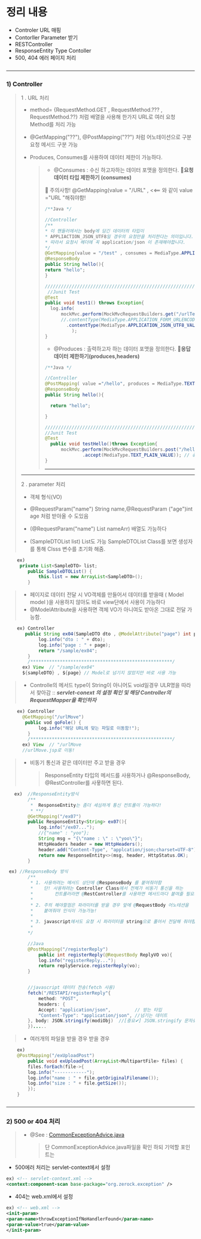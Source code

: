 <h1> 정리 내용 </h1>

- Controler URL 매핑
- Contorller Parameter 받기
- RESTController
- ResponseEntity Type Contoller
- 500, 404 에러 페이지 처리

<hr style="margin:25px 0 25px 0"/>
<h3>1) Controller</h3>

> 1 . URL 처리
>
> - method= {RequestMethod.GET , RequestMethod.??? , RequestMethod.??}
>   처럼 배열을 사용해 한가지 URL로 여러 요청 Method를 처리 가능
> - @GetMapping("??"), @PostMapping("??") 처럼 어노테이션으로 구분 요청 메서드 구분 가능
>
> - Produces, Consumes를 사용하여 데이터 제한이 가능하다.
>   > - @Consumes : 수신 하고자하는 데이터 포맷을 정의한다. 🎈**요청 데이터 타입 제한하기 (consumes)**
>   >
>   > 👿 주의사항! @GetMapping(value = "/URL" , <<== 와 같이 value ="URL "해줘야함!
>   >
>   > ```java
>   > /**Java */
>   >
>   > //Controller
>   > /**
>   > * 이 핸들러에서는 body에 담긴 데이터의 타입이
>   > * APPLIACTION_JSON_UTF8일 경우의 요청만을 처리한다는 의미입니다.
>   > * 따라서 요청시 헤더에 꼭 application/json 이 존재해야합니다.
>   > */
>   > @GetMapping(value = "/test" , consumes = MediaType.APPLICATION_JSON_UTF8_VALUE)
>   > @ResponseBody
>   > public String hello(){
>   > return "hello";
>   > }
>   >
>   > //////////////////////////////////////////////////////////////////////////////////
>   >  //Junit Test
>   > @Test
>   > public void test1() throws Exception{
>   > 	log.info(
>   > 		mockMvc.perform(MockMvcRequestBuilders.get("/urlTest/test")
>   > 		//.contentType(MediaType.APPLICATION_FORM_URLENCODED)) 에러 APPLICATION_FORM_URLENCODED❌
>   > 		  .contentType(MediaType.APPLICATION_JSON_UTF8_VALUE)) //👍 성공 !
>   > 			);
>   > }
>   >
>   > ```
>   >
>   > - @Produces : 출력하고자 하는 데이터 포맷을 정의한다. 🎈**응답 데이터 제한하기(produces,headers)**
>   >
>   > ```java
>   > /**Java */
>   >
>   > //Controller
>   > @PostMapping( value ="/hello", produces = MediaType.TEXT_PLAIN_VALUE)
>   > @ResponseBody
>   > public String hello(){
>   >
>   > 	return "hello";
>   >
>   > }
>   >
>   > //////////////////////////////////////////////////////////////////////////////////
>   > //Junit Test
>   > @Test
>   > 	public void testHello()throws Exception{
>   > 	    mockMvc.perform(MockMvcRequestBuilders.post("/hello")
>   > 	    		.accept(MediaType.TEXT_PLAIN_VALUE)); // 👍 맞춰주면된다!
>   > }
>   > ```
>   >
>   > ***
>
> ---
>
> 2 . parameter 처리
>
> - 객체 형식(VO)
> - @RequestParam("name") String name,@RequestParam ("age")int age 처럼 받아올 수 도있음
> - (@RequestParam("name") List<String> nameArr) 배열도 가능하다
>
> - (SampleDTOList list) List도 가능 SampleDTOList Class를 보면 생성자를 통해 Clsss 변수를 초기화 해줌.

```java
    ex)
	 private List<SampleDTO> list;
		public SampleDTOList() {
			this.list = new ArrayList<SampleDTO>();
		}
```

> - 페이지로 데이터 전달 시 VO객체를 만들어서 데이터를 받을때
>   ( Model model )을 사용하지 않아도 바로 view단에서 사용이 가능하다
> - @ModelAttribute을 사용하면 객체 VO가 아니여도 받아온 그대로 전달 가능함.

```java
    ex) Controller
	   public String ex04(SampleDTO dto , @ModelAttribute("page") int page) {
			log.info("dto : " + dto);
			log.info("page : " + page);
			return "/sample/ex04";
		}
		/*****************************************************/
	  ex) View 	// "/sample/ex04"
	  ${sampleDTO} , ${page} // Model로 넘기지 않았지만 바로 사용 가능
```

> - Controlle의 메서드 type이 String이 아니어도 void일경우 ULR명을 따라서 찾아감
>   :: **_servlet-conext 의 설정 획인 및 해당 Controller의 RequestMapper을 확인하자_**

```java
    ex) Controller
	  @GetMapping("/urlMove")
	   public vod goFole() {
			log.info("해당 URL에 맞는 파일로 이동함!");
		}
		/*****************************************************/
	  ex) View 	// "/urlMove
	  //urlMove.jsp로 이동!
```

> - 비동기 통신과 같은 데이터만 주고 받을 경우
>   > ResponseEntity 타입의 메서드를 사용하거나 @ResponseBody, @RestController를 사욯하면 된다.

```java
   ex)	//ResponseEntity방식
		/**
		 *  ResponseEntity는 좀더 세심하게 통신 컨트롤이 가능하다!
		 * **/
		@GetMapping("/ex07")
		public ResponseEntity<String> ex07(){
			log.info("/ex07...");
			//{"name" : "yoo"};
			String msg = "{\"name : \" : \"yoo\"}";
			HttpHeaders header = new HttpHeaders();
			header.add("Content-Type", "applcation/json;charset=UTF-8");
			return new ResponseEntity<>(msg, header, HttpStatus.OK);
		}
```

```java
 ex) //ResponseBody 방식
		/**
		 * 1. 사용하려는 메서드 상단에 @ResponseBody 를 붙여줘야함
		 *    단! 사용하려는 Controller Class에서 전체가 비동기 통신을 하는
		 *        컨트롤러라면 @RestController를 사용하면 메서드마다 붙여줄 필요가 없다
		 *
		 * 2. 주의 해야할점은 파라미터를 받을 경우 앞에 @RequestBody 어노테션을
		 *    붙여줘야 인식이 가능가능!
		 *
		 * 3. javascript에서도 요청 시 파라미터를 string으로 풀어서 전달해 줘야함!
		 *
		*/

		//Java
		@PostMapping("/registerReply")
			public int registerReply(@RequestBody ReplyVO vo){
			log.info("registerReply...");
			return replyService.registerReply(vo);
		}


		//javascript 데이터 전송(fetch 사용)
	    fetch("/RESTAPI/registerReply"{
			method: "POST",
			headers: {
			Accept: "application/json",  		// 받는 타입
			"Content-Type": "application/json", //넘기는 데이트
        }, body: JSON.stringify(modiObj)  //[중요✔] JSON.stringify 문자로 넘겨야함
		}).....
```

> - 여러개의 파일을 받을 경우 받을 경우

```java
	ex)
	@PostMapping("/exUploadPost")
		public void exUploadPost(ArrayList<MultipartFile> files) {
		files.forEach(file->{
		log.info("------------");
		log.info("name : " + file.getOriginalFilename());
		log.info("size : " + file.getSize());
		});
	}
```

<hr style="margin:25px 0 25px 0"/>

<h3>2) 500 or 404 처리</h3>

> - @See : [CommonExceptionAdvice.java]("https://github.com/edel1212/springStudy/blob/main/ex01/src/main/java/org/zerock/exception/CommonExceptionAdvice.java")
>   > 단 CommonExceptionAdvice.java파일을 확인 하되
>   > 기억할 포인트는

- 500에러 처리는 servlet-context에서 설정

```xml
ex) <!-- servlet-context.xml -->
<context:component-scan base-package="org.zerock.exception" />
```

- 404는 web.xml에서 설정

```xml
ex) <!-- web.xml -->
<init-param>
<param-name>throwExceptionIfNoHandlerFound</param-name>
<param-value>true</param-value>
</init-param>
```
